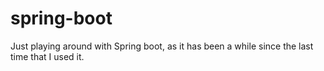 # spring-boot
Just playing around with Spring boot, as it has been a while since the last time that I used it.
